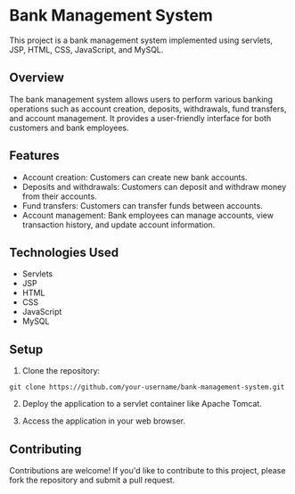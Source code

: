 # Bank Management System

This project is a bank management system implemented using servlets, JSP, HTML, CSS, JavaScript, and MySQL.

## Overview

The bank management system allows users to perform various banking operations such as account creation, deposits, withdrawals, fund transfers, and account management. It provides a user-friendly interface for both customers and bank employees.

## Features

- Account creation: Customers can create new bank accounts.
- Deposits and withdrawals: Customers can deposit and withdraw money from their accounts.
- Fund transfers: Customers can transfer funds between accounts.
- Account management: Bank employees can manage accounts, view transaction history, and update account information.

## Technologies Used

- Servlets
- JSP
- HTML
- CSS
- JavaScript
- MySQL

## Setup

1. Clone the repository:

```
git clone https://github.com/your-username/bank-management-system.git
```

2. Deploy the application to a servlet container like Apache Tomcat.

3. Access the application in your web browser.

## Contributing

Contributions are welcome! If you'd like to contribute to this project, please fork the repository and submit a pull request.


